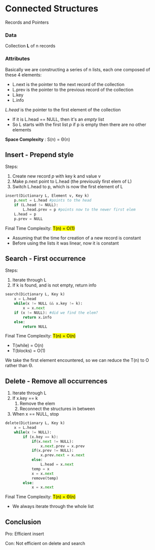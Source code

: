 # Connected Structures

Records and Pointers

### Data

Collection **L** of n records

### Attributes

Basically we are constructing a series of n lists, each one composed of these 4 elements:

* L.next is the pointer to the next record of the collection
* L.prev is the pointer to the previous record of the collection
* L.key
* L.info

_L.head_ is the pointer to the first element of the collection

* If it is L.head == NULL, then it's an _empty_ list
* So L starts with the first list _p_ if p is empty then there are no other elements

**Space Complexity** : S(n) = Θ(n)

## Insert - Prepend style

Steps:

1. Create new record _p_ with key k and value v
2. Make p.next point to L.head (the previously first elem of L)
3. Switch L.head to p, which is now the first element of L

```python
insert(Dictionary L, Element v, Key k)
    p.next = L.head #points to the head
    if (L.head != NULL):
        L.head.prev = p #points now to the newer first elem
    L.head = p
    p.prev = NULL
```

Final Time Complexity: <mark>T(n) = O(1)</mark>

* Assuming that the time for creation of a new record is constant
* Before using the lists it was linear, now it is constant

## Search - First occurrence

Steps:

1. Iterate through L
2. If k is found, and is not empty, return info

```python
search(Dictionary L, Key k)
    x = L.head
    while(x != NULL && x.key != k):
        x = x.next
    if (x != NULL): #did we find the elem?
        return x.info
    else:
        return NULL
```

Final Time Complexity: <mark>T(n) = O(n)</mark>

* T(while) = O(n)
* T(blocks) = O(1)

We take the first element encountered, so we can reduce the T(n) to O rather than Θ.

## Delete - Remove all occurrences

1. Iterate through L
2. If x.key == k
   1. Remove the elem
   2. Reconnect the structures in between
3. When x == NULL, stop

```python
delete(Dictionary L, Key k)
    x = L.head
    while(x != NULL):
        if (x.key == k):
            if(x.next != NULL):
                x.next.prev = x.prev
            if(x.prev != NULL):
                x.prev.next = x.next
            else:
                L.head = x.next
            temp = x
            x = x.next
            remove(temp)
        else:
            x = x.next
```

Final Time Complexity: <mark>T(n) = Θ(n)</mark>

* We always iterate through the whole list

## Conclusion

Pro: Efficient insert

Con: Not efficient on delete and search

